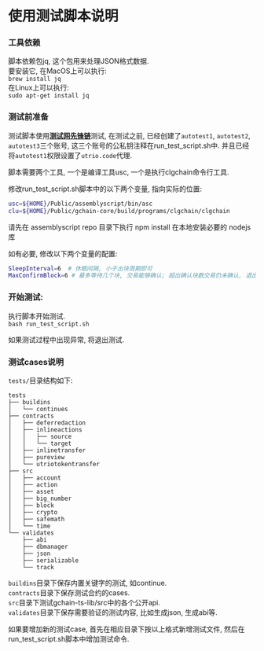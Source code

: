 # 使用测试脚本说明

### 工具依赖
脚本依赖包jq, 这个包用来处理JSON格式数据.  
要安装它, 在MacOS上可以执行:  
`brew install jq`  
在Linux上可以执行:  
`sudo apt-get install jq`

### 测试前准备
测试脚本使用<u>**测试网先锋链**</u>测试, 在测试之前, 已经创建了`autotest1`, `autotest2`, `autotest3`三个账号, 这三个账号的公私钥注释在run_test_script.sh中.  并且已经将`autotest1`权限设置了`utrio.code`代理.  

脚本需要两个工具, 一个是编译工具usc, 一个是执行clgchain命令行工具.  

修改run_test_script.sh脚本中的以下两个变量, 指向实际的位置:
```bash
usc=${HOME}/Public/assemblyscript/bin/asc
clu=${HOME}/Public/gchain-core/build/programs/clgchain/clgchain
```

请先在 assemblyscript repo 目录下执行 npm install 在本地安装必要的 nodejs 库

如有必要, 修改以下两个变量的配置:  
```bash
SleepInterval=6  # 休眠间隔, 小于出块周期即可
MaxConfirmBlock=6 # 最多等待几个块, 交易能够确认; 超出确认块数交易仍未确认, 退出脚本.
```
### 开始测试:  
执行脚本开始测试.  
`bash run_test_script.sh`  

如果测试过程中出现异常, 将退出测试.

### 测试cases说明

`tests/`目录结构如下:
```text
tests
├── buildins
│   └── continues
├── contracts
│   ├── deferredaction
│   ├── inlineactions
│   │   ├── source
│   │   └── target
│   ├── inlinetransfer
│   ├── pureview
│   └── utriotokentransfer
├── src
│   ├── account
│   ├── action
│   ├── asset
│   ├── big_number
│   ├── block
│   ├── crypto
│   ├── safemath
│   └── time
└── validates
    ├── abi
    ├── dbmanager
    ├── json
    ├── serializable
    └── track
```

`buildins`目录下保存内置关键字的测试, 如continue.  
`contracts`目录下保存测试合约的cases.  
`src`目录下测试gchain-ts-lib/src中的各个公开api.  
`validates`目录下保存需要验证的测试内容, 比如生成json, 生成abi等.

如果要增加新的测试case, 首先在相应目录下按以上格式新增测试文件, 然后在run_test_script.sh脚本中增加测试命令.
